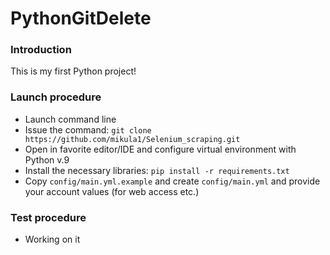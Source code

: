 # PythonGitDelete

### Introduction
This is my first Python project!

### Launch procedure
- Launch command line
- Issue the command: `git clone https://github.com/mikula1/Selenium_scraping.git`
- Open in favorite editor/IDE and configure virtual environment with Python v.9
- Install the necessary libraries: `pip install -r requirements.txt`
- Copy `config/main.yml.example` and create `config/main.yml` and provide your account values (for web access etc.)

### Test procedure
- Working on it